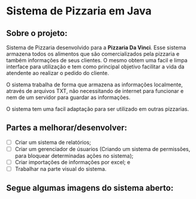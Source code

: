 # Sistema de Pizzaria em Java

## Sobre o projeto:

Sistema de Pizzaria desenvolvido para a __Pizzaria Da Vinci__. Esse sistema armazena todos os alimentos que são comercializados pela pizzaria e também informações de seus clientes. O mesmo obtem uma facil e limpa interface para utilização e tem como principal objetivo facilitar a vida da atendente ao realizar o pedido do cliente.

O sistema trabalha de forma que armazena as informações localmente, através de arquivos TXT, não necessitando de internet para funcionar e nem de um servidor para guardar as informações.

O sistema tem uma facil adaptação para ser utilizado em outras pizzarias.

## Partes a melhorar/desenvolver:

- [ ] Criar um sistema de relatórios;
- [ ] Criar um gerenciador de úsuarios (Criando um sistema de permissões, para bloquear determinadas ações no sistema);
- [ ] Criar importações de informações por excel; e
- [ ] Trabalhar na parte visual do sistema.

## Segue algumas imagens do sistema aberto:


